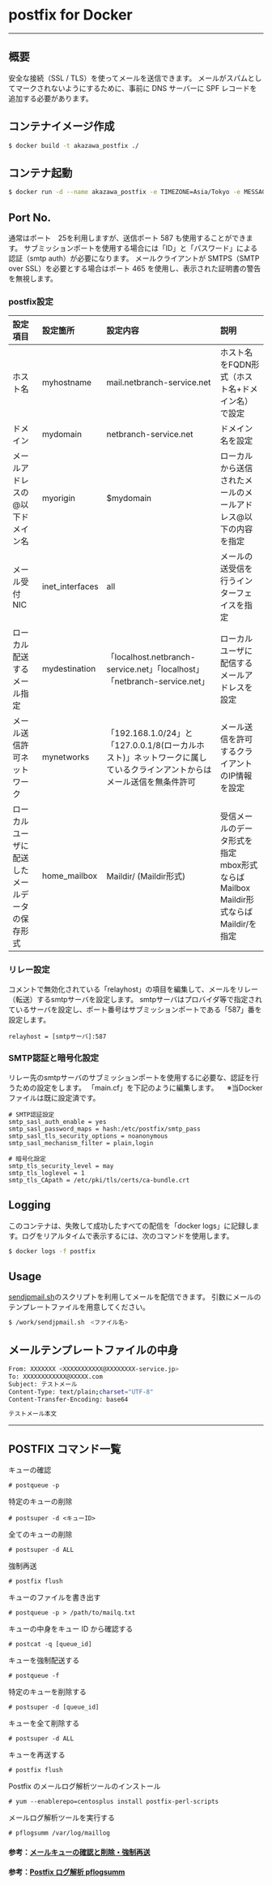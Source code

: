# postfix for Docker

---

## 概要

安全な接続（SSL / TLS）を使ってメールを送信できます。
メールがスパムとしてマークされないようにするために、事前に DNS サーバーに SPF レコードを追加する必要があります。

## コンテナイメージ作成

```sh
$ docker build -t akazawa_postfix ./
```

## コンテナ起動

```sh
$ docker run -d --name akazawa_postfix -e TIMEZONE=Asia/Tokyo -e MESSAGE_SIZE_LIMIT=10240000 -e AUTH_USER=user -e AUTH_PASSWORD=password -e DISABLE_SMTP_AUTH_ON_PORT_25=true -p 8587:587 -p 8465:465 -p 8082:8080 --privileged akazawa_postfix
```

## Port No.
通常はポート　25を利用しますが、送信ポート 587 も使用することができます。
サブミッションポートを使用する場合には「ID」と「パスワード」による認証（smtp auth）が必要になります。
メールクライアントが SMTPS（SMTP over SSL）を必要とする場合はポート 465 を使用し、表示された証明書の警告を無視します。

### postfix設定

| 設定項目 | 設定箇所 | 設定内容 | 説明 |
| :--- | :--- | :--- | :--- |
| ホスト名 |myhostname|mail.netbranch-service.net|ホスト名をFQDN形式（ホスト名+ドメイン名）で設定|
| ドメイン |mydomain|netbranch-service.net|ドメイン名を設定|
| メールアドレスの@以下ドメイン名 |myorigin|$mydomain|ローカルから送信されたメールのメールアドレス@以下の内容を指定|
| メール受付NIC |inet_interfaces|all|メールの送受信を行うインターフェイスを指定|
| ローカル配送するメール指定 |mydestination|「localhost.netbranch-service.net」「localhost」「netbranch-service.net」|ローカルユーザに配信するメールアドレスを設定|
| メール送信許可ネットワーク |mynetworks|「192.168.1.0/24」と「127.0.0.1/8(ローカルホスト)」ネットワークに属しているクラインアントからはメール送信を無条件許可|メール送信を許可するクライアントのIP情報を設定|
| ローカルユーザに配送したメールデータの保存形式 |home_mailbox|Maildir/ (Maildir形式)|受信メールのデータ形式を指定<br>mbox形式ならばMailbox Maildir形式ならばMaildir/を指定|

### リレー設定
コメントで無効化されている「relayhost」の項目を編集して、メールをリレー（転送）するsmtpサーバを設定します。
smtpサーバはプロバイダ等で指定されているサーバを設定し、ポート番号はサブミッションポートである「587」番を設定します。
```
relayhost = [smtpサーバ]:587
```

### SMTP認証と暗号化設定
リレー先のsmtpサーバのサブミッションポートを使用するに必要な、認証を行うための設定をします。
「main.cf」を下記のように編集します。
　※当Dockerファイルは既に設定済です。
 ```
 # SMTP認証設定
smtp_sasl_auth_enable = yes
smtp_sasl_password_maps = hash:/etc/postfix/smtp_pass
smtp_sasl_tls_security_options = noanonymous
smtp_sasl_mechanism_filter = plain,login

# 暗号化設定
smtp_tls_security_level = may
smtp_tls_loglevel = 1
smtp_tls_CApath = /etc/pki/tls/certs/ca-bundle.crt
```

## Logging

このコンテナは、失敗して成功したすべての配信を「docker logs」に記録します。ログをリアルタイムで表示するには、次のコマンドを使用します。

```sh
$ docker logs -f postfix
```

## Usage

[sendjpmail.sh](https://github.com/nanaka-inside/C86/blob/master/richmikan/chap_sendmail.rst)のスクリプトを利用してメールを配信できます。
引数にメールのテンプレートファイルを用意してください。

```sh
$ /work/sendjpmail.sh　<ファイル名>
```

## メールテンプレートファイルの中身

```sh
From: XXXXXXX <XXXXXXXXXXX@XXXXXXXX-service.jp>
To: XXXXXXXXXXXX@XXXXX.com
Subject: テストメール
Content-Type: text/plain;charset="UTF-8"
Content-Transfer-Encoding: base64

テストメール本文

```

---

## POSTFIX コマンド一覧

キューの確認

```
# postqueue -p
```

特定のキューの削除

```
# postsuper -d <キューID>
```

全てのキューの削除

```
# postsuper -d ALL
```

強制再送

```
# postfix flush
```

キューのファイルを書き出す

```
# postqueue -p > /path/to/mailq.txt
```

キューの中身をキュー ID から確認する

```
# postcat -q [queue_id]
```

キューを強制配送する

```
# postqueue -f
```

特定のキューを削除する

```
# postsuper -d [queue_id]
```

キューを全て削除する

```
# postsuper -d ALL
```

キューを再送する

```
# postfix flush
```

Postfix のメールログ解析ツールのインストール

```
# yum --enablerepo=centosplus install postfix-perl-scripts
```

メールログ解析ツールを実行する

```
# pflogsumm /var/log/maillog
```

#### 参考：[メールキューの確認と削除・強制再送](https://qiita.com/hanko_pettanko/items/880d8d5bc8ed37ea88df)

#### 参考：[Postfix ログ解析 pflogsumm](https://blog.bungu-do.jp/archives/2034)
